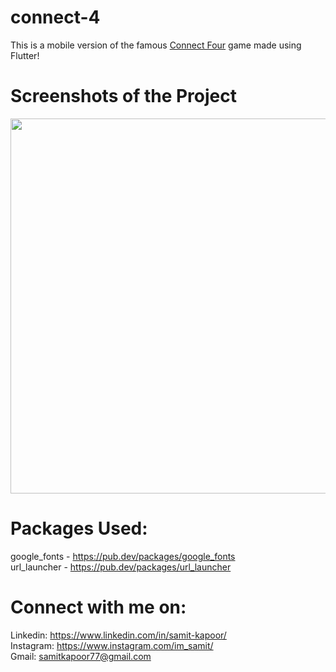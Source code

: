 # connect-4

This is a mobile version of the famous [Connect Four](https://en.wikipedia.org/wiki/Connect_Four) game made using Flutter!

# Screenshots of the Project

<img height= 600 src="https://user-images.githubusercontent.com/77121931/169661117-c3dce44e-dd8c-43b4-bd24-a6305fb3ef52.png"/>

# Packages Used: 
google_fonts - https://pub.dev/packages/google_fonts <br />
url_launcher - https://pub.dev/packages/url_launcher <br />

# Connect with me on:
Linkedin: https://www.linkedin.com/in/samit-kapoor/ <br />
Instagram: https://www.instagram.com/im_samit/ <br />
Gmail: samitkapoor77@gmail.com
